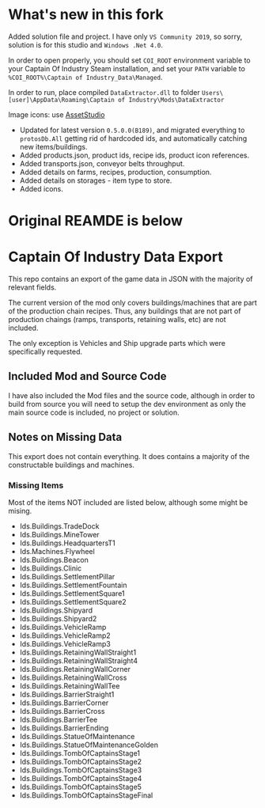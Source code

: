# What's new in this fork

Added solution file and project. I have only `VS Community 2019`, so sorry, solution is for this studio and `Windows .Net 4.0`.

In order to open properly, you should set `COI_ROOT` environment variable to your Captain Of Industry Steam installation, and set your `PATH` variable to `%COI_ROOT%\Captain of Industry_Data\Managed`.

In order to run, place compiled `DataExtractor.dll` to folder `Users\[user]\AppData\Roaming\Captain of Industry\Mods\DataExtractor`

Image icons: use [AssetStudio](https://github.com/Perfare/AssetStudio)

- Updated for latest version `0.5.0.0(B189)`, and migrated everything to `protosDb.All` getting rid of hardcoded ids, and automatically catching new items/buildings.
- Added products.json, product ids, recipe ids, product icon references.
- Added transports.json, conveyor belts throughput.
- Added details on farms, recipes, production, consumption.
- Added details on storages - item type to store.
- Added icons.

# Original REAMDE is below

# Captain Of Industry Data Export

This repo contains an export of the game data in JSON with the majority of relevant fields.

The current version of the mod only covers buildings/machines that are part of the production chain recipes. Thus, any buildings that are not part of production chaings (ramps, transports, retaining walls, etc) are not included.

The only exception is Vehicles and Ship upgrade parts which were specifically requested.

## Included Mod and Source Code

I have also included the Mod files and the source code, although in order to build from source you will need to setup the dev environment as only the main source code is included, no project or solution.

## Notes on Missing Data

This export does not contain everything. It does contains a majority of the constructable buildings and machines. 

### Missing Items

Most of the items NOT included are listed below, although some might be mising.

 * Ids.Buildings.TradeDock
 * Ids.Buildings.MineTower
 * Ids.Buildings.HeadquartersT1
 * Ids.Machines.Flywheel
 * Ids.Buildings.Beacon
 * Ids.Buildings.Clinic
 * Ids.Buildings.SettlementPillar
 * Ids.Buildings.SettlementFountain
 * Ids.Buildings.SettlementSquare1
 * Ids.Buildings.SettlementSquare2
 * Ids.Buildings.Shipyard
 * Ids.Buildings.Shipyard2
 * Ids.Buildings.VehicleRamp
 * Ids.Buildings.VehicleRamp2
 * Ids.Buildings.VehicleRamp3
 * Ids.Buildings.RetainingWallStraight1
 * Ids.Buildings.RetainingWallStraight4
 * Ids.Buildings.RetainingWallCorner
 * Ids.Buildings.RetainingWallCross
 * Ids.Buildings.RetainingWallTee
 * Ids.Buildings.BarrierStraight1
 * Ids.Buildings.BarrierCorner
 * Ids.Buildings.BarrierCross
 * Ids.Buildings.BarrierTee
 * Ids.Buildings.BarrierEnding
 * Ids.Buildings.StatueOfMaintenance
 * Ids.Buildings.StatueOfMaintenanceGolden
 * Ids.Buildings.TombOfCaptainsStage1
 * Ids.Buildings.TombOfCaptainsStage2
 * Ids.Buildings.TombOfCaptainsStage3
 * Ids.Buildings.TombOfCaptainsStage4
 * Ids.Buildings.TombOfCaptainsStage5
 * Ids.Buildings.TombOfCaptainsStageFinal